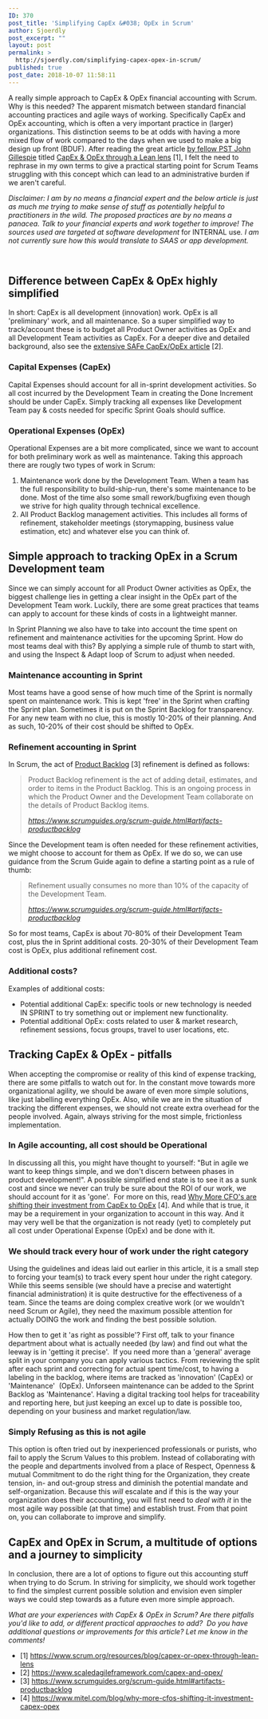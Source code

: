 ```yaml
---
ID: 370
post_title: 'Simplifying CapEx &#038; OpEx in Scrum'
author: Sjoerdly
post_excerpt: ""
layout: post
permalink: >
  http://sjoerdly.com/simplifying-capex-opex-in-scrum/
published: true
post_date: 2018-10-07 11:58:11
---
```

<!-- wp:paragraph -->
<p>A really simple approach to CapEx &amp; OpEx financial accounting with Scrum. Why is this needed? The apparent mismatch between standard financial accounting practices and agile ways of working. Specifically CapEx and OpEx accounting, which is often a very important practice in (larger) organizations. This distinction seems to be at odds with having a more mixed flow of work compared to the days when we used to make a big design up front (BDUF). After reading the great article <a href="https://www.scrum.org/john-gillespie">by fellow PST John Gillespie</a> titled <a href="https://www.scrum.org/resources/blog/capex-or-opex-through-lean-lens?utm_source=sjoerdly.com">CapEx &amp; OpEx through a Lean lens</a> [1], I felt the need to rephrase in my own terms to give a practical starting point for Scrum Teams struggling with this concept which can lead to an administrative burden if we aren't careful.</p>
<!-- /wp:paragraph -->

<!-- wp:paragraph -->
<p><em>Disclaimer: I am by no means a financial expert and the below article is just as much me trying to make sense of stuff as potentially helpful to practitioners in the wild. The proposed practices are by no means a panacea. Talk to your financial experts and work together to improve! The sources used are targeted at</em><em> software development </em>for INTERNAL use<em>. I am not currently sure how this would translate to SAAS or app development.</em><br/></p>
<!-- /wp:paragraph -->

<!-- wp:paragraph -->
<p><em></em><br/></p>
<!-- /wp:paragraph -->

<!-- wp:heading -->
<h2>Difference between CapEx &amp; OpEx highly simplified</h2>
<!-- /wp:heading -->

<!-- wp:paragraph -->
<p>In short: CapEx is all development (innovation) work. OpEx is all 'preliminary' work, and all maintenance. So a super simplified way to track/account these is to budget all Product Owner activities as OpEx and all Development Team activities as CapEx. For a deeper dive and detailed background, also see the <a href="https://www.scaledagileframework.com/capex-and-opex/">extensive SAFe CapEx/OpEx article</a> [2].<br/></p>
<!-- /wp:paragraph -->

<!-- wp:heading {"level":3} -->
<h3>Capital Expenses (CapEx)</h3>
<!-- /wp:heading -->

<!-- wp:paragraph -->
<p>Capital Expenses should account for all in-sprint development activities. So all cost incurred by the Development Team in creating the Done Increment should be under CapEx. Simply tracking all expenses like Development Team pay &amp; costs needed for specific Sprint Goals should suffice.<br/></p>
<!-- /wp:paragraph -->

<!-- wp:heading {"level":3} -->
<h3>Operational Expenses (OpEx)</h3>
<!-- /wp:heading -->

<!-- wp:paragraph -->
<p>Operational Expenses are a bit more complicated, since we want to account for both preliminary work as well as maintenance. Taking this approach there are rougly two types of work in Scrum:</p>
<!-- /wp:paragraph -->

<!-- wp:list {"ordered":true} -->
<ol><li>Maintenance work done by the Development Team. When a team has the full responsibility to build-ship-run, there's some maintenance to be done. Most of the time also some small rework/bugfixing even though we strive for high quality through technical excellence.<br/></li><li>All Product Backlog management activities. This includes all forms of refinement, stakeholder meetings (storymapping, business value estimation, etc) and whatever else you can think of.</li></ol>
<!-- /wp:list -->

<!-- wp:heading -->
<h2>Simple approach to tracking OpEx in a Scrum Development team</h2>
<!-- /wp:heading -->

<!-- wp:paragraph -->
<p>Since we can simply account for all Product Owner activities as OpEx, the biggest challenge lies in getting a clear insight in the OpEx part of the Development Team work. Luckily, there are some great practices that teams can apply to account for these kinds of costs in a lightweight manner. </p>
<!-- /wp:paragraph -->

<!-- wp:paragraph -->
<p>In Sprint Planning we also have to take into account the time spent on refinement and maintenance activities for the upcoming Sprint. How do most teams deal with this? By applying a simple rule of thumb to start with, and using the Inspect &amp; Adapt loop of Scrum to adjust when needed. </p>
<!-- /wp:paragraph -->

<!-- wp:heading {"level":3} -->
<h3>Maintenance accounting in Sprint</h3>
<!-- /wp:heading -->

<!-- wp:paragraph -->
<p>Most teams have a good sense of how much time of the Sprint is normally spent on maintenance work. This is kept 'free' in the Sprint when crafting the Sprint plan. Sometimes it is put on the Sprint Backlog for transparency. For any new team with no clue, this is mostly 10-20% of their planning. And as such, 10-20% of their cost should be shifted to OpEx.  <br/></p>
<!-- /wp:paragraph -->

<!-- wp:heading {"level":3} -->
<h3>Refinement accounting in Sprint</h3>
<!-- /wp:heading -->

<!-- wp:paragraph -->
<p>In Scrum, the act of <a href="https://www.scrumguides.org/scrum-guide.html#artifacts-productbacklog">Product Backlog</a> [3] refinement is defined as follows:</p>
<!-- /wp:paragraph -->

<!-- wp:quote -->
<blockquote class="wp-block-quote"><p>Product Backlog refinement is the act of adding detail, estimates, and order to items in the Product Backlog. This is an ongoing process in which the Product Owner and the Development Team collaborate on the details of Product Backlog items. <br/></p><cite><a href="https://www.scrumguides.org/scrum-guide.html#artifacts-productbacklog">https://www.scrumguides.org/scrum-guide.html#artifacts-productbacklog</a><br/></cite></blockquote>
<!-- /wp:quote -->

<!-- wp:paragraph -->
<p>Since the Development team is often needed for these refinement activities, we might choose to account for them as OpEx. If we do so, we can use guidance from the Scrum Guide again to define a starting point as a rule of thumb:</p>
<!-- /wp:paragraph -->

<!-- wp:quote -->
<blockquote class="wp-block-quote"><p>Refinement usually consumes no more than 10% of the capacity of the Development Team. </p><cite><a href="https://www.scrumguides.org/scrum-guide.html#artifacts-productbacklog">https://www.scrumguides.org/scrum-guide.html#artifacts-productbacklog</a><br/></cite></blockquote>
<!-- /wp:quote -->

<!-- wp:paragraph -->
<p>So for most teams, CapEx is about 70-80% of their Development Team cost, plus the in Sprint additional costs. 20-30% of their Development Team cost is OpEx, plus additional refinement cost.</p>
<!-- /wp:paragraph -->

<!-- wp:heading {"level":3} -->
<h3>Additional costs?</h3>
<!-- /wp:heading -->

<!-- wp:paragraph -->
<p>Examples of additional costs:</p>
<!-- /wp:paragraph -->

<!-- wp:list -->
<ul><li>Potential additional CapEx: specific tools or new technology is needed IN SPRINT to try something out or implement new functionality. <br/></li><li>Potential additional OpEx: costs related to user &amp; market research, refinement sessions, focus groups, travel to user locations, etc.</li></ul>
<!-- /wp:list -->

<!-- wp:heading -->
<h2>Tracking CapEx &amp; OpEx - pitfalls<br/></h2>
<!-- /wp:heading -->

<!-- wp:paragraph -->
<p>When accepting the compromise or reality of this kind of expense tracking, there are some pitfalls to watch out for. In the constant move towards more organizational agility, we should be aware of even more simple solutions, like just labelling everything OpEx. Also, while we are in the situation of tracking the different expenses, we should not create extra overhead for the people involved. Again, always striving for the most simple, frictionless implementation.<br/></p>
<!-- /wp:paragraph -->

<!-- wp:heading {"level":3} -->
<h3>In Agile accounting, all cost should be Operational </h3>
<!-- /wp:heading -->

<!-- wp:paragraph -->
<p>In discussing all this, you might have thought to yourself: "But in agile we want to keep things simple, and we don't discern between phases in product development!". A possible simplified end state is to see it as a sunk cost and since we never can truly be sure about the ROI of our work, we should account for it as 'gone'.  For more on this, read <a href="https://www.mitel.com/blog/why-more-cfos-shifting-it-investment-capex-opex">Why More CFO's are shifting their investment from CapEx to OpEx</a> [4]. And while that is true, it may be a requirement in your organization to account in this way. And it may very well be that the organization is not ready (yet) to completely put all cost under Operational Expense (OpEx) and be done with it.</p>
<!-- /wp:paragraph -->

<!-- wp:heading {"level":3} -->
<h3>We should track every hour of work under the right category</h3>
<!-- /wp:heading -->

<!-- wp:paragraph -->
<p>Using the guidelines and ideas laid out earlier in this article, it is a small step to forcing your team(s) to track every spent hour under the right category. While this seems sensible (we should have a precise and watertight financial administration) it is quite destructive for the effectiveness of a team. Since the teams are doing complex creative work (or we wouldn't need Scrum or Agile), they need the maximum possible attention for actually DOING the work and finding the best possible solution.</p>
<!-- /wp:paragraph -->

<!-- wp:paragraph -->
<p>How then to get it 'as right as possible'? First off, talk to your finance department about what is actually needed (by law) and find out what the leeway is in 'getting it precise'.  If you need more than a 'general' average split in your company you can apply various tactics. From reviewing the split after each sprint and correcting for actual spent time/cost, to having a labeling in the backlog, where items are tracked as 'innovation' (CapEx) or 'Maintenance'  (OpEx). Unforseen maintenance can be added to the Sprint Backlog as 'Maintenance'. Having a digital tracking tool helps for traceability and reporting here, but just keeping an excel up to date is possible too, depending on your business and market regulation/law.</p>
<!-- /wp:paragraph -->

<!-- wp:heading {"level":3} -->
<h3>Simply Refusing as this is not agile</h3>
<!-- /wp:heading -->

<!-- wp:paragraph -->
<p>This option is often tried out by inexperienced professionals or purists, who fail to apply the Scrum Values to this problem. Instead of collaborating with the people and departments involved from a place of Respect, Openness &amp; mutual Commitment to do the right thing for the Organization, they create tension, in- and out-group stress and diminish the potential mandate and self-organization. Because this <em>will</em> escalate and if this is the way your organization does their accounting, you will first need to <em>deal with</em> <em>it</em> in the most agile way possible (at that time) and establish trust. From that point on, you can collaborate to improve and simplify. </p>
<!-- /wp:paragraph -->

<!-- wp:heading -->
<h2>CapEx and OpEx in Scrum, a multitude of options and a journey to simplicity</h2>
<!-- /wp:heading -->

<!-- wp:paragraph -->
<p>In conclusion, there are a lot of options to figure out this accounting stuff when trying to do Scrum. In striving for simplicity, we should work together to find the simplest current possible solution and envision even simpler ways we could step towards as a future even more simple approach. </p>
<!-- /wp:paragraph -->

<!-- wp:paragraph -->
<p><em>What are your experiences with CapEx &amp; OpEx in Scrum? Are there pitfalls you'd like to add, or different practical appraoches to add?  Do you have additional questions or improvements for this article? Let me know in the comments!</em></p>
<!-- /wp:paragraph -->

<!-- wp:list -->
<ul><li>[1] <a href="https://www.scrum.org/resources/blog/capex-or-opex-through-lean-lens">https://www.scrum.org/resources/blog/capex-or-opex-through-lean-lens</a></li><li>[2] <a href="https://www.scaledagileframework.com/capex-and-opex/">https://www.scaledagileframework.com/capex-and-opex/ </a><br/></li><li>[3] <a href="https://www.scrumguides.org/scrum-guide.html#artifacts-productbacklog">https://www.scrumguides.org/scrum-guide.html#artifacts-productbacklog</a></li><li>[4] <a href="https://www.mitel.com/blog/why-more-cfos-shifting-it-investment-capex-opex">https://www.mitel.com/blog/why-more-cfos-shifting-it-investment-capex-opex</a></li></ul>
<!-- /wp:list -->

<!-- wp:paragraph -->
<p><a href="https://www.scrum.org/resources/blog/capex-or-opex-through-lean-lens"></a><br/></p>
<!-- /wp:paragraph -->